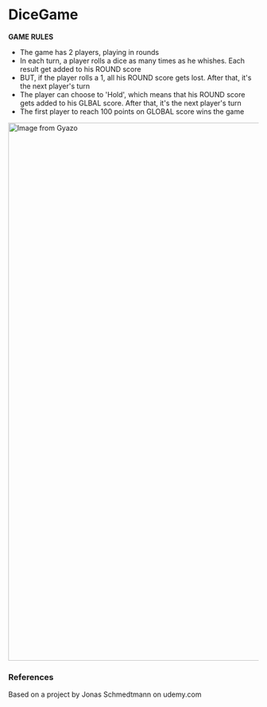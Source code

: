 # DiceGame

**GAME RULES**
- The game has 2 players, playing in rounds
- In each turn, a player rolls a dice as many times as he whishes. Each result get added to his ROUND score
- BUT, if the player rolls a 1, all his ROUND score gets lost. After that, it's the next player's turn
- The player can choose to 'Hold', which means that his ROUND score gets added to his GLBAL score. After that, it's the next player's turn
- The first player to reach 100 points on GLOBAL score wins the game

<a href="https://gyazo.com/9b85147942bb4d8958b934e7956ab586"><img src="https://i.gyazo.com/9b85147942bb4d8958b934e7956ab586.png" alt="Image from Gyazo" width="1080"/></a>

### References
Based on a project by Jonas Schmedtmann on udemy.com
